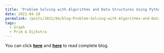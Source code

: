 ```yaml
---
title: 'Problem Solving with Algorithms and Data Structures Using Python (Chapter 7 Graph)'
date: 2021-04-10
permalink: /posts/2021/04/blog-Problem-Solving-with-Algorithms-and-Data-Structures-Using-Python-Chapter-07/
tags:
  - Graph
  - Prim & Dijkstra
---
```


You can click [**here**](https://pridelee.github.io/files/blog/Chapter-7-Graph.pdf) and [**here**](https://zhuanlan.zhihu.com/p/363164156) to read complete blog.
